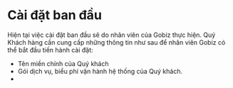 # Cài đặt ban đầu

Hiện tại việc cài đặt ban đầu sẽ do nhân viên của Gobiz thực hiện. Quý Khách hàng cần cung cấp những thông tin như sau để nhân viên Gobiz có thể bắt đầu tiến hành cài đặt:

* Tên miền chính của Quý khách
* Gói dịch vụ, biểu phí vận hành hệ thống của Quý khách.
* 
